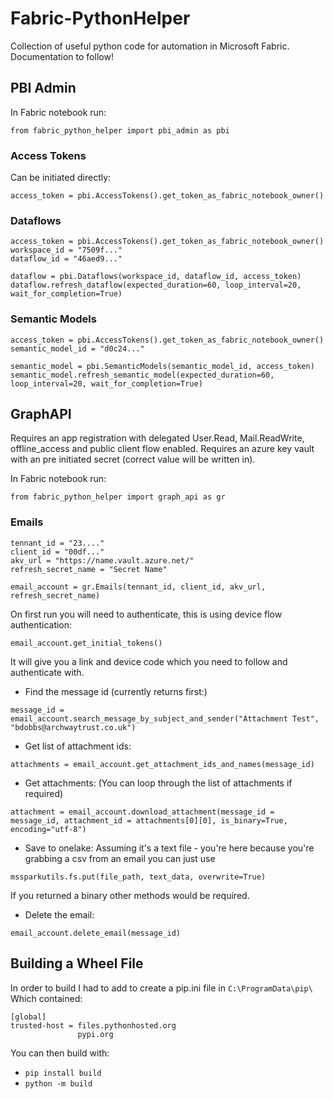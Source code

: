 # Fabric-PythonHelper
Collection of useful python code for automation in Microsoft Fabric.
Documentation to follow!

## PBI Admin
In Fabric notebook run:
```
from fabric_python_helper import pbi_admin as pbi
```


### Access Tokens
Can be initiated directly:
```
access_token = pbi.AccessTokens().get_token_as_fabric_notebook_owner()
```

### Dataflows

```
access_token = pbi.AccessTokens().get_token_as_fabric_notebook_owner()
workspace_id = "7509f..."
dataflow_id = "46aed9..."

dataflow = pbi.Dataflows(workspace_id, dataflow_id, access_token)
dataflow.refresh_dataflow(expected_duration=60, loop_interval=20, wait_for_completion=True)
```


### Semantic Models
```
access_token = pbi.AccessTokens().get_token_as_fabric_notebook_owner()
semantic_model_id = "d0c24..."

semantic_model = pbi.SemanticModels(semantic_model_id, access_token)
semantic_model.refresh_semantic_model(expected_duration=60, loop_interval=20, wait_for_completion=True)
```


## GraphAPI
Requires an app registration with delegated User.Read, Mail.ReadWrite, offline_access and public client flow enabled.
Requires an azure key vault with an pre initiated secret (correct value will be written in).

In Fabric notebook run:
```
from fabric_python_helper import graph_api as gr
```
### Emails

```
tennant_id = "23...."
client_id = "00df..."
akv_url = "https://name.vault.azure.net/"
refresh_secret_name = "Secret Name"

email_account = gr.Emails(tennant_id, client_id, akv_url, refresh_secret_name)

```

On first run you will need to authenticate, this is using device flow authentication:

```
email_account.get_initial_tokens()
```

It will give you a link and device code which you need to follow and authenticate with.

- Find the message id (currently returns first:)
```
message_id = email_account.search_message_by_subject_and_sender("Attachment Test", "bdobbs@archwaytrust.co.uk")
```

- Get list of attachment ids:
```
attachments = email_account.get_attachment_ids_and_names(message_id)
```

- Get attachments:
(You can loop through the list of attachments if required)
```
attachment = email_account.download_attachment(message_id = message_id, attachment_id = attachments[0][0], is_binary=True, encoding="utf-8")
```

- Save to onelake:
Assuming it's a text file - you're here because you're grabbing a csv from an email you can just use 

```
mssparkutils.fs.put(file_path, text_data, overwrite=True)
```
If you returned a binary other methods would be required.

- Delete the email:

```
email_account.delete_email(message_id)
```





## Building a Wheel File
In order to build I had to add to create a pip.ini file in `C:\ProgramData\pip\`
<br>
Which contained:
```
[global]
trusted-host = files.pythonhosted.org
               pypi.org
```
You can then build with:
- `pip install build`
- `python -m build`